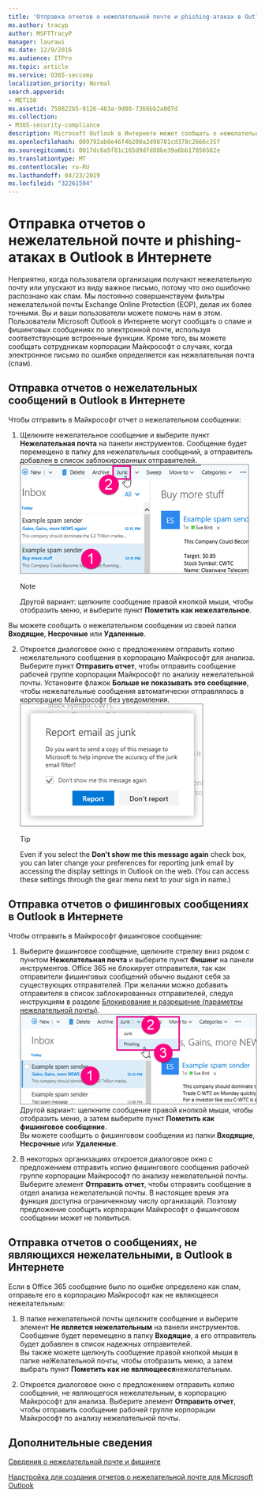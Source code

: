 ```yaml
---
title: 'Отправка отчетов о нежелательной почте и phishing-атаках в Outlook в Интернете '
ms.author: tracyp
author: MSFTTracyP
manager: laurawi
ms.date: 12/9/2016
ms.audience: ITPro
ms.topic: article
ms.service: O365-seccomp
localization_priority: Normal
search.appverid:
- MET150
ms.assetid: 758822b5-0126-463a-9d08-7366bb2a807d
ms.collection:
- M365-security-compliance
description: Microsoft Outlook в Интернете может сообщать о нежелательной почте и phishing-атаках с помощью встроенных параметров отчетов электронной почты. Вы также можете сообщить корпорации Майкрософт, что сообщение было неправильно определено как нежелательное (спам).
ms.openlocfilehash: 089792ab8e46f4b200a2d98781cd378c2666c35f
ms.sourcegitcommit: 0017dc6a5f81c165d9dfd88be39a6bb17856582e
ms.translationtype: MT
ms.contentlocale: ru-RU
ms.lasthandoff: 04/23/2019
ms.locfileid: "32261594"
---
```

# <a name="report-junk-email-and-phishing-scams-in-outlook-on-the-web"></a>Отправка отчетов о нежелательной почте и phishing-атаках в Outlook в Интернете 

Неприятно, когда пользователи организации получают нежелательную почту или упускают из виду важное письмо, потому что оно ошибочно распознано как спам. Мы постоянно совершенствуем фильтры нежелательной почты Exchange Online Protection (EOP), делая их более точными. Вы и ваши пользователи можете помочь нам в этом. Пользователи Microsoft Outlook в Интернете могут сообщать о спаме и фишинговых сообщениях по электронной почте, используя соответствующие встроенные функции. Кроме того, вы можете сообщать сотрудникам корпорации Майкрософт о случаях, когда электронное письмо по ошибке определяется как нежелательная почта (спам).
  
## <a name="submit-junk-messages-in-outlook-on-the-web"></a>Отправка отчетов о нежелательных сообщений в Outlook в Интернете

Чтобы отправить в Майкрософт отчет о нежелательном сообщении:
  
1. Щелкните нежелательное сообщение и выберите пункт **Нежелательная почта** на панели инструментов. Сообщение будет перемещено в папку для нежелательных сообщений, а отправитель добавлен в список заблокированных отправителей. 
    ![Указывает, что сообщение из Outlook в Интернете является спамом](media/a10ae792-aab6-4374-a041-6c3f732eb2e3.png)
  
    > [!NOTE]
    > Другой вариант: щелкните сообщение правой кнопкой мыши, чтобы отобразить меню, и выберите пункт **Пометить как нежелательное**. 
  
Вы можете сообщить о нежелательном сообщении из своей папки **Входящие**, **Несрочные** или **Удаленные**. 
  
2. Откроется диалоговое окно с предложением отправить копию нежелательного сообщения в корпорацию Майкрософт для анализа. Выберите пункт **Отправить отчет**, чтобы отправить сообщение рабочей группе корпорации Майкрософт по анализу нежелательной почты. Установите флажок **Больше не показывать это сообщение**, чтобы нежелательные сообщения автоматически отправлялась в корпорацию Майкрософт без уведомления. 
    ![Отправляет отчет о спаме из Outlook в Интернете в Майкрософт](media/e8d3a9f9-6eb6-4309-ba6d-643dffdb6a33.png)
  
    > [!TIP]
    > Even if you select the **Don't show me this message again** check box, you can later change your preferences for reporting junk email by accessing the display settings in Outlook on the web. (You can access these settings through the gear menu next to your sign in name.) 
  
## <a name="submit-phishing-scam-messages-in-outlook-on-the-web"></a>Отправка отчетов о фишинговых сообщениях в Outlook в Интернете

Чтобы отправить в Майкрософт фишинговое сообщение:
  
1. Выберите фишинговое сообщение, щелкните стрелку вниз рядом с пунктом **Нежелательная почта** и выберите пункт **Фишинг** на панели инструментов. Office 365 не блокирует отправителя, так как отправители фишинговых сообщений обычно выдают себя за существующих отправителей. При желании можно добавить отправителя в список заблокированных отправителей, следуя инструкциям в разделе [Блокирование и разрешение (параметры нежелательной почты)](https://go.microsoft.com/fwlink/?LinkId=627572). 
    ![Указывает, что сообщение в Outlook в Интернете является мошенническим](media/959bb577-341c-41ee-a159-e46600b2cf8a.png)<br/>Другой вариант: щелкните сообщение правой кнопкой мыши, чтобы отобразить меню, а затем выберите пункт **Пометить как фишинговое сообщение**.<br/>Вы можете сообщить о фишинговом сообщении из папки **Входящие**, **Несрочные** или **Удаленные**. 
  
2. В некоторых организациях откроется диалоговое окно с предложением отправить копию фишингового сообщения рабочей группе корпорации Майкрософт по анализу нежелательной почты. Выберите элемент **Отправить отчет**, чтобы отправить сообщение в отдел анализа нежелательной почты. В настоящее время эта функция доступна ограниченному числу организаций. Поэтому предложение сообщить корпорации Майкрософт о фишинговом сообщении может не появиться. 
    
## <a name="submit-not-junk-messages-in-outlook-on-the-web"></a>Отправка отчетов о сообщениях, не являющихся нежелательными, в Outlook в Интернете

Если в Office 365 сообщение было по ошибке определено как спам, отправьте его в корпорацию Майкрософт как не являющееся нежелательным:
  
1. В папке нежелательной почты щелкните сообщение и выберите элемент **Не является нежелательным** на панели инструментов. Сообщение будет перемещено в папку **Входящие**, а его отправитель будет добавлен в список надежных отправителей.<br/>Вы также можете щелкнуть сообщение правой кнопкой мыши в папке неЖелательной почты, чтобы отобразить меню, а затем выбрать пункт **Пометить как не являющееся**нежелательным. 
  
2. Откроется диалоговое окно с предложением отправить копию сообщения, не являющегося нежелательным, в корпорацию Майкрософт для анализа. Выберите элемент **Отправить отчет**, чтобы отправить сообщение рабочей группе корпорации Майкрософт по анализу нежелательной почты. 
    
## <a name="for-more-information"></a>Дополнительные сведения

[Сведения о нежелательной почте и фишинге](https://go.microsoft.com/fwlink/p/?LinkId=270068)

[Надстройка для создания отчетов о нежелательной почте для Microsoft Outlook](https://docs.microsoft.com/en-us/office365/securitycompliance/junk-email-reporting-add-in-for-microsoft-outlook)
  
  

